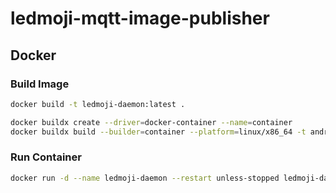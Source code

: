 # ledmoji-mqtt-image-publisher

## Docker

### Build Image
```bash	
docker build -t ledmoji-daemon:latest .
```

```bash
docker buildx create --driver=docker-container --name=container
docker buildx build --builder=container --platform=linux/x86_64 -t andreban/ledmoji-daemon --push .

```
### Run Container
```bash
docker run -d --name ledmoji-daemon --restart unless-stopped ledmoji-daemon:latest
```